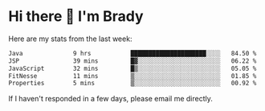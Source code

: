 # Hi there 👋 I'm Brady

Here are my stats from the last week:
<!--START_SECTION:waka-->

```txt
Java              9 hrs           █████████████████████░░░░   84.50 %
JSP               39 mins         █▓░░░░░░░░░░░░░░░░░░░░░░░   06.22 %
JavaScript        32 mins         █▒░░░░░░░░░░░░░░░░░░░░░░░   05.05 %
FitNesse          11 mins         ▒░░░░░░░░░░░░░░░░░░░░░░░░   01.85 %
Properties        5 mins          ▒░░░░░░░░░░░░░░░░░░░░░░░░   00.92 %
```

<!--END_SECTION:waka-->

If I haven't responded in a few days, please email me directly. 
